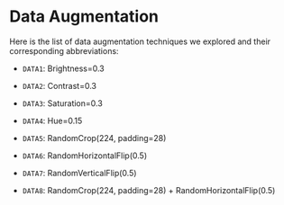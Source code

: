 # Data Augmentation
Here is the list of data augmentation techniques we explored and their corresponding abbreviations:
- ``DATA1``: Brightness=0.3   
- ``DATA2``: Contrast=0.3  
- ``DATA3``: Saturation=0.3  
- ``DATA4``: Hue=0.15

- ``DATA5``: RandomCrop(224, padding=28)  
- ``DATA6``: RandomHorizontalFlip(0.5)  
- ``DATA7``: RandomVerticalFlip(0.5)

- ``DATA8``: RandomCrop(224, padding=28) + RandomHorizontalFlip(0.5)  

